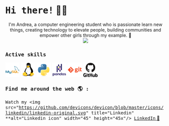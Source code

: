 # <tt>Hi there!</tt> 👋🏻 
<div style="text-align: center">I'm Andrea, a computer engineering student who is passionate learn new things, creating technology to elevate people, building communities and empower other girls through my example.  🌟 
</div> 


<center>
<img src="https://i.imgur.com/OnRwFpP.png" width="300" "text-align: center">
</center>


### <tt>Active skills</tt>
<section>
  <div>
     <img src="https://github.com/devicons/devicon/blob/master/icons/mysql/mysql-original-wordmark.svg" title="MySQL" **alt="MySQL icon" width="45" height="45"/>
      <img src="https://github.com/devicons/devicon/blob/master/icons/linux/linux-original.svg" title="Linux" **alt="Linux icon" width="45" height="45"/>
        <img src="https://github.com/devicons/devicon/blob/master/icons/python/python-original.svg" title="Python oriented to Data Science" **alt="Python icon" width="45" height="45x"/>
         <img src="https://github.com/devicons/devicon/blob/master/icons/pandas/pandas-original-wordmark.svg" title="Pandas" **alt="Pandas icon" width="45" height="45x"/>
          <img src="https://github.com/devicons/devicon/blob/master/icons/git/git-plain-wordmark.svg" title="Git" **alt="Git icon" width="45" height="45x"/>
           <img src="https://github.com/devicons/devicon/blob/master/icons/github/github-original-wordmark.svg" title="GitHub" **alt="GitHub icon" width="45" height="45x"/>
            <!-- img src="https://github.com/devicons/devicon/blob/master/icons/hugo/hugo-original.svg" title="Hugo" **alt="Hugo icon" width="45" height="45x"/-- >

  </div>
</section>

<!-- ### <tt>Passives skills</tt>
<section>
  <div>
     <img src="https://github.com/devicons/devicon/blob/master/icons/docker/docker-plain.svg" title="Docker" **alt="Docker icon" width="50" height="50"/>
        <img src="https://github.com/devicons/devicon/blob/master/icons/mongodb/mongodb-plain-wordmark.svg" title="Mongo DB" **alt="Mongo DB, non relational DB" width="45" height="45x"/>
      <img src="https://github.com/devicons/devicon/blob/master/icons/postgresql/postgresql-original.svg" title="PostgreSQL" **alt="Relational database" width="45" height="45x"/>
    <img src="https://github.com/devicons/devicon/blob/master/icons/linux/linux-original.svg" title="GNU Linux" **alt="Linux OS" width="45" height="45x"/>

  </div> -->

</section>



### <tt>Find me around the web 🌎 : </tt>
<tt div style="text-align: center">Watch my 
    <img src="https://github.com/devicons/devicon/blob/master/icons/linkedin/linkedin-original.svg" title="Linkedin" **alt="Linkedin icon" width="45" height="45x"/>
<a href="www.linkedin.com/in/andrea-aranda-rdz">LinkedIn</tt> 💼
</div>
